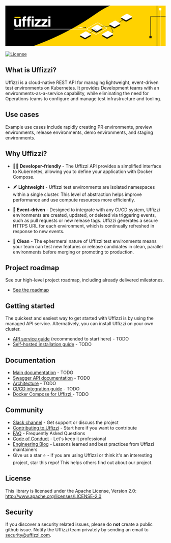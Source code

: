 
![banner](docs/images/banner.png)

[![License](https://img.shields.io/badge/License-Apache%202.0-blue.svg)](https://opensource.org/licenses/Apache-2.0)

## What is Uffizzi?

Uffizzi is a cloud-native REST API for managing lightweight, event-driven test environments on Kubernetes. It provides Development teams with an environments-as-a-service capability, while eliminating the need for Operations teams to configure and manage test infrastructure and tooling. 

## Use cases
Example use cases include rapidly creating PR environments, preview environments, release environments, demo environments, and staging environments. 

## Why Uffizzi?

- **👩‍💻 Developer-friendly** - The Uffizzi API provides a simplified interface to Kubernetes, allowing you to define your application with Docker Compose.

- **🪶 Lightweight** - Uffizzi test environments are isolated namespaces within a single cluster. This level of abstraction helps improve performance and use compute resources more efficiently.

- **🔁 Event-driven** - Designed to integrate with any CI/CD system, Uffizzi environments are created, updated, or deleted via triggering events, such as pull requests or new release tags. Uffizzi generates a secure HTTPS URL for each environment, which is continually refreshed in response to new events.

- **🧼 Clean** - The ephermeral nature of Uffizzi test environments means your team can test new features or release candidates in clean, parallel environments before merging or promoting to production.


## Project roadmap

See our high-level project roadmap, including already delivered milestones.

- [See the roadmap](https://github.com/orgs/UffizziCloud/projects/2/views/1?layout=board)

## Getting started

The quickest and easiest way to get started with Uffizzi is by using the managed API service. Alternatively, you can install Uffizzi on your own cluster.

- [API service guide]() (recommended to start here) - TODO 
- [Self-hosted installation guide]() - TODO  


## Documentation
- [Main documentation]() -  TODO
- [Swagger API documentation]() - TODO
- [Architecture]() - TODO
- [CI/CD integration guide]() - TODO 
- [Docker Compose for Uffizzi ]() - TODO

## Community

- [Slack channel](https://join.slack.com/t/uffizzi/shared_invite/zt-ffr4o3x0-J~0yVT6qgFV~wmGm19Ux9A) - Get support or discuss the project  
- [Contributing to Uffizzi](https://github.com/UffizziCloud/uffizzi_app/blob/feature/update-readme/CONTRIBUTING.md) - Start here if you want to contribute
- [FAQ](https://uffizzi.com/#faqs) - Frequently Asked Questions
- [Code of Conduct](CODE_OF_CONDUCT.md) - Let's keep it professional
- [Engineering Blog](https://docs.uffizzi.com/engineeringblog/ci-cd-registry/) - Lessons learned and best practices from Uffizzi maintainers
- Give us a star ⭐️ - If you are using Uffizzi or think it's an interesting project, star this repo! This helps others find out about our project.

## License

This library is licensed under the Apache License, Version 2.0: http://www.apache.org/licenses/LICENSE-2.0

## Security

If you discover a security related issues, please do **not** create a public github issue. Notify the Uffizzi team privately by sending an email to security@uffizzi.com.